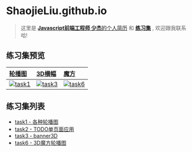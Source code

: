# ShaojieLiu.github.io
>这里是 [**Javascript前端工程师 少杰**的个人简历]() 和 **[练习集]()** , 欢迎跟我联系哈!


## 练习集预览



|[轮播图](http://ShaojieLiu.github.io/作品集/task1轮播图/carousel.html)|[3D横幅](https://shaojieliu.github.io/%E4%BD%9C%E5%93%81%E9%9B%86/task3%E5%9B%BE%E7%89%873D/banner3D.html)|[魔方](https://shaojieliu.github.io/%E4%BD%9C%E5%93%81%E9%9B%86/task6%E9%AD%94%E6%96%B9/cube3D.html)|
|:--|:--|:--|
|[![task1](https://github.com/ShaojieLiu/ShaojieLiu.github.io/blob/master/img/task1.gif)](http://ShaojieLiu.github.io/作品集/task1轮播图/carousel.html)|[![task3](https://github.com/ShaojieLiu/ShaojieLiu.github.io/blob/master/img/task3.gif)](https://shaojieliu.github.io/%E4%BD%9C%E5%93%81%E9%9B%86/task3%E5%9B%BE%E7%89%873D/banner3D.html)|[![task6](https://github.com/ShaojieLiu/ShaojieLiu.github.io/blob/master/img/task6.gif)](https://shaojieliu.github.io/%E4%BD%9C%E5%93%81%E9%9B%86/task6%E9%AD%94%E6%96%B9/cube3D.html)



## 练习集列表

- [task1 - 各种轮播图](http://ShaojieLiu.github.io/作品集/task1轮播图/carousel.html)
- [task2 - TODO单页面应用](https://shaojieliu.github.io/%E4%BD%9C%E5%93%81%E9%9B%86/task2%E5%8D%95%E9%A1%B5%E9%9D%A2todo/todo.html)
- [task3 - banner3D](https://shaojieliu.github.io/%E4%BD%9C%E5%93%81%E9%9B%86/task3%E5%9B%BE%E7%89%873D/banner3D.html)
- [task6 - 3D魔方轮播图](https://shaojieliu.github.io/%E4%BD%9C%E5%93%81%E9%9B%86/task6%E9%AD%94%E6%96%B9/cube3D.html)



